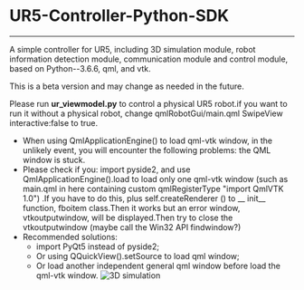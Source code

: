 # UR5-Controller-Python-SDK
--------

A simple controller for UR5, including 3D simulation module, robot information detection module, communication module and control module, based on Python--3.6.6, qml, and vtk.

This is a beta version and may change as needed in the future.

Please run **ur_viewmodel.py** to control a physical UR5 robot.if you want to run it without a physical robot, change qmlRobotGui/main.qml SwipeView interactive:false to true.

 - When using QmlApplicationEngine() to load qml-vtk window, in the unlikely event, you will encounter the following problems: the QML window is stuck.
 - Please check if you: import pyside2, and use QmlApplicationEngine().load to load only one qml-vtk window (such as main.qml in here containing custom qmlRegisterType "import QmlVTK 1.0") .If you have to do this, plus self.createRenderer () to __ init__ function, fboitem class.Then it works but an error window, vtkoutputwindow, will be displayed.Then try to close the vtkoutputwindow (maybe call the Win32 API findwindow?)
 - Recommended solutions:
    - import PyQt5 instead of pyside2;
    - Or using QQuickView().setSource to load qml window;
    - Or load another independent general qml window before load the qml-vtk window.
![3D simulation](https://github.com/XuhengChai/UR5-Controller-Python-SDK/blob/main/gif/ur%20controller.gif)
